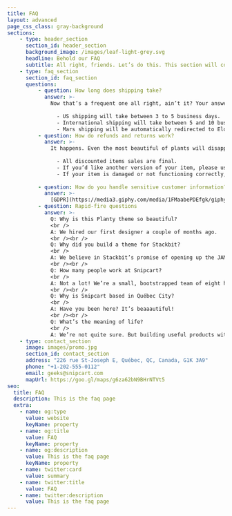 ```yaml
---
title: FAQ
layout: advanced
page_css_class: gray-background
sections:
    - type: header_section
      section_id: header_section
      background_image: /images/leaf-light-grey.svg
      headline: Behold our FAQ
      subtitle: All right, friends. Let’s do this. This section will cover basic, frequently asked questions for e-commerce merchants.
    - type: faq_section
      section_id: faq_section
      questions:
          - question: How long does shipping take?
            answer: >-
              Now that’s a frequent one all right, ain’t it? Your answer to this should *manage customer expectations*. Just like [a good checkout flow](http://bit.ly/2YCN3iG) should. Tell them the truth:
        
                - US shipping will take between 3 to 5 business days.
                - International shipping will take between 5 and 10 business days.
                - Mars shipping will be automatically redirected to Elon Musk’s Twitter account.
          - question: How do refunds and returns work?
            answer: >-
              It happens. Even the most beautiful of plants will disappoint *someone*. Again, tell it like it is:
        
                - All discounted items sales are final.
                - If you’d like another version of your item, please use the return label. Instructions are printed on its back.
                - If your item is damaged or not functioning correctly, email us at info@planty.com, and we’ll refund you + send you a new one ASAP!
        
          - question: How do you handle sensitive customer information?
            answer: >-
              [GDPR](https://media3.giphy.com/media/1FMaabePDEfgk/giphy.gif?cid=790b76115d1fc3ed7656643632f4131f&rid=giphy.gif), am I right? Make sure you’re as transparent as possible with your data handling process. Or, if you’re using Snipcart, just refer to [our ToS and DPA](http://bit.ly/2YJwlyt).
          - question: Rapid-fire questions
            answer: >-
              Q: Why is this Planty theme so beautiful?
              <br />
              A: We hired our first designer a couple of months ago.
              <br /><br />
              Q: Why did you build a theme for Stackbit?
              <br />
              A: We believe in Stackbit’s promise of opening up the JAMstack to more developers. Plus, we trust these folks. [Read more about Stackbit](http://bit.ly/2YAvGix).
              <br /><br />
              Q: How many people work at Snipcart?
              <br />
              A: Not a lot! We’re a small, bootstrapped team of eight human beings. Michael might be a robot, though.
              <br /><br />
              Q: Why is Snipcart based in Québec City?
              <br />
              A: Have you been here? It’s beaaautiful!
              <br /><br />
              Q: What’s the meaning of life?
              <br />
              A: We’re not quite sure. But building useful products with people we love feels meaningful enough.
    - type: contact_section
      image: images/promo.jpg
      section_id: contact_section
      address: "226 rue St-Joseph E, Québec, QC, Canada, G1K 3A9"
      phone: "+1-202-555-0112"
      email: geeks@snipcart.com
      mapUrl: https://goo.gl/maps/g6za62bN9BHrNTVt5
seo:
  title: FAQ
  description: This is the faq page
  extra:
    - name: og:type
      value: website
      keyName: property
    - name: og:title
      value: FAQ
      keyName: property
    - name: og:description
      value: This is the faq page
      keyName: property
    - name: twitter:card
      value: summary
    - name: twitter:title
      value: FAQ
    - name: twitter:description
      value: This is the faq page
---
```


